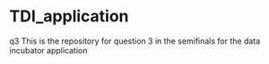 # TDI_application
q3
This is the repository for question 3 in the semifinals for the data incubator application

